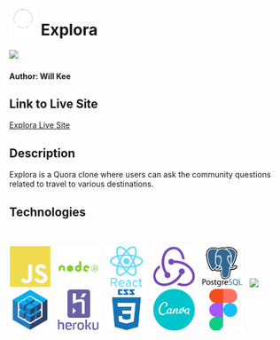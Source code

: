 # <img src="https://github.com/willkee/explora/blob/main/frontend/public/images/explora-logo-dark-new.svg" style="width:50px;" />    Explora

<a href="https://github.com/willkee/explora/graphs/contributors">
  <img src="https://contrib.rocks/image?repo=willkee/explora" />
</a>

#### Author: Will Kee


## Link to Live Site
[Explora Live Site](https://explora-quora-clone.herokuapp.com/)

## Description
Explora is a Quora clone where users can ask the community questions related to travel to various destinations.


## Technologies
<br>
<p float="left">
  <img src="https://github.com/devicons/devicon/blob/v2.14.0/icons/javascript/javascript-plain.svg" style="width:75px;" /> 
  &nbsp;
  <img src="https://github.com/devicons/devicon/blob/v2.14.0/icons/nodejs/nodejs-plain-wordmark.svg" style="width:75px;" />
  &nbsp;
  <img src="https://github.com/devicons/devicon/blob/v2.14.0/icons/react/react-original-wordmark.svg" style="width:75px;" />
  &nbsp;
  <img src="https://github.com/devicons/devicon/blob/v2.14.0/icons/redux/redux-original.svg" style="width:75px;" />
  &nbsp;
  <img src="https://github.com/devicons/devicon/blob/v2.14.0/icons/postgresql/postgresql-original-wordmark.svg" style="width:75px;" />
  &nbsp;
  <img src="https://cdn.jsdelivr.net/gh/devicons/devicon/icons/express/express-original-wordmark.svg" style="width:75px;" />
  &nbsp;
  <img src="https://github.com/devicons/devicon/blob/v2.14.0/icons/sequelize/sequelize-original.svg" style="width:75px;" />
  &nbsp;
  <img src="https://github.com/devicons/devicon/blob/v2.14.0/icons/heroku/heroku-plain-wordmark.svg" style="width:75px;" />
  &nbsp;
  <img src="https://github.com/devicons/devicon/blob/v2.14.0/icons/css3/css3-plain-wordmark.svg" style="width:75px;" />
  &nbsp;
  <img src="https://github.com/devicons/devicon/blob/v2.14.0/icons/canva/canva-original.svg" style="width:75px;" />
  &nbsp;
  <img src="https://github.com/devicons/devicon/blob/v2.14.0/icons/figma/figma-original.svg" style="width:75px;" />
</p>



